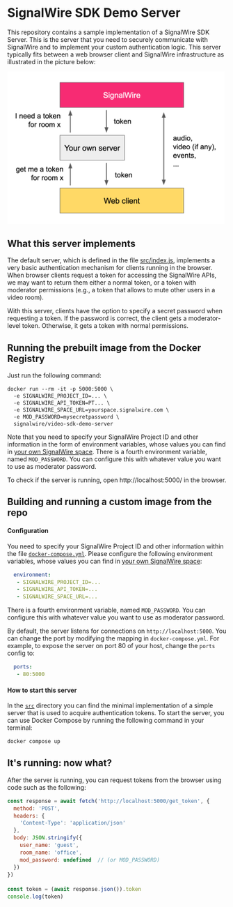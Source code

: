 # SignalWire SDK Demo Server

This repository contains a sample implementation of a SignalWire SDK Server. This is the server that you need to securely communicate with SignalWire and to implement your custom authentication logic. This server typically fits between a web browser client and SignalWire infrastructure as illustrated in the picture below:

<img src=".resources/clientserver.png" alt="Client and servers" width=500 />

## What this server implements

The default server, which is defined in the file [src/index.js](src/index.js), implements a very basic authentication mechanism for clients running in the browser. When browser clients request a token for accessing the SignalWire APIs, we may want to return them either a normal token, or a token with moderator permissions (e.g., a token that allows to mute other users in a video room).

With this server, clients have the option to specify a secret password when requesting a token. If the password is correct, the client gets a moderator-level token. Otherwise, it gets a token with normal permissions.

## Running the prebuilt image from the Docker Registry

Just run the following command:

```shell
docker run --rm -it -p 5000:5000 \
  -e SIGNALWIRE_PROJECT_ID=... \
  -e SIGNALWIRE_API_TOKEN=PT... \
  -e SIGNALWIRE_SPACE_URL=yourspace.signalwire.com \
  -e MOD_PASSWORD=mysecretpassword \
  signalwire/video-sdk-demo-server
```

Note that you need to specify your SignalWire Project ID and other information in the form of environment variables, whose values you can find in [your own SignalWire space](https://signalwire.com/signin). There is a fourth environment variable, named `MOD_PASSWORD`. You can configure this with whatever value you want to use as moderator password.

To check if the server is running, open http://localhost:5000/ in the browser.

## Building and running a custom image from the repo

#### Configuration

You need to specify your SignalWire Project ID and other information within the file [`docker-compose.yml`](docker-compose.yml). Please configure the following environment variables, whose values you can find in [your own SignalWire space](https://signalwire.com/signin):

```yaml
  environment:
   - SIGNALWIRE_PROJECT_ID=...
   - SIGNALWIRE_API_TOKEN=...
   - SIGNALWIRE_SPACE_URL=...
```

There is a fourth environment variable, named `MOD_PASSWORD`. You can configure this with whatever value you want to use as moderator password.

By default, the server listens for connections on `http://localhost:5000`. You can change the port by modifying the mapping in `docker-compose.yml`. For example, to expose the server on port 80 of your host, change the `ports` config to:

```yaml
  ports:
   - 80:5000
```

#### How to start this server

In the [`src`](src) directory you can find the minimal implementation of a simple server that is used to acquire authentication tokens. To start the server, you can use Docker Compose by running the following command in your terminal:

```sh
docker compose up
```

## It's running: now what?

After the server is running, you can request tokens from the browser using code such as the following:

```js
const response = await fetch('http://localhost:5000/get_token', {
  method: 'POST',
  headers: {
    'Content-Type': 'application/json'
  },
  body: JSON.stringify({
    user_name: 'guest',
    room_name: 'office',
    mod_password: undefined  // (or MOD_PASSWORD)
  })
})

const token = (await response.json()).token
console.log(token)
```
